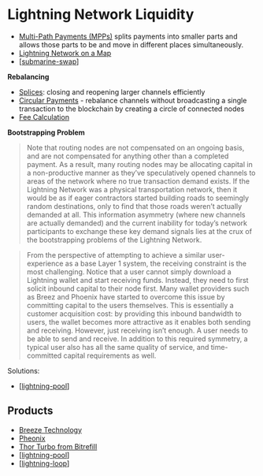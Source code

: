 # Lightning Network Liquidity

* [Multi-Path Payments (MPPs)](https://lightning.engineering/posts/2020-05-07-mpp/) splits payments into smaller parts and allows those parts to be and move in different places simultaneously.
* [Lightning Network on a Map](https://explorer.acinq.co/)
* [[submarine-swap]]

**Rebalancing**

* [Splices](https://blog.muun.com/rebalancing-in-the-lightning-network/): closing and reopening larger channels efficiently
* [Circular Payments](https://blog.muun.com/rebalancing-strategies-overview/) - rebalance channels without broadcasting a single transaction to the blockchain by creating a circle of connected nodes
* [Fee Calculation](https://blog.muun.com/fees-proportional-to-the-amount/)

**Bootstrapping Problem**

>Note that routing nodes are not compensated on an ongoing basis, and are not compensated for anything other than a completed payment. As a result, many routing nodes may be allocating capital in a non-productive manner as they’ve speculatively opened channels to areas of the network where no true transaction demand exists. If the Lightning Network was a physical transportation network, then it would be as if eager contractors started building roads to seemingly random destinations, only to find that those roads weren’t actually demanded at all. This information asymmetry (where new channels are actually demanded) and the current inability for today’s network participants to exchange these key demand signals lies at the crux of the bootstrapping problems of the Lightning Network.

>From the perspective of attempting to achieve a similar user-experience as a base Layer 1 system, the receiving constraint is the most challenging. Notice that a user cannot simply download a Lightning wallet and start receiving funds. Instead, they need to first solicit inbound capital to their node first. Many wallet providers such as Breez and Phoenix have started to overcome this issue by committing capital to the users themselves. This is essentially a customer acquisition cost: by providing this inbound bandwidth to users, the wallet becomes more attractive as it enables both sending and receiving. However, just receiving isn’t enough. A user needs to be able to send and receive. In addition to this required symmetry, a typical user also has all the same quality of service, and time-committed capital requirements as well.

Solutions:

* [[lightning-pool]]

## Products

* [Breeze Technology](https://breez.technology/)
* [Pheonix](https://phoenix.acinq.co/)
* [Thor Turbo from Bitrefill](https://www.bitrefill.com/thor-turbo-channels/?hl=en)
* [[lightning-pool]]
* [[lightning-loop]]

[//begin]: # "Autogenerated link references for markdown compatibility"
[submarine-swap]: submarine-swap "Submarine Swap"
[lightning-pool]: lightning-pool "Lightning Pool"
[lightning-pool]: lightning-pool "Lightning Pool"
[lightning-loop]: lightning-loop "Lightning Loop"
[//end]: # "Autogenerated link references"
